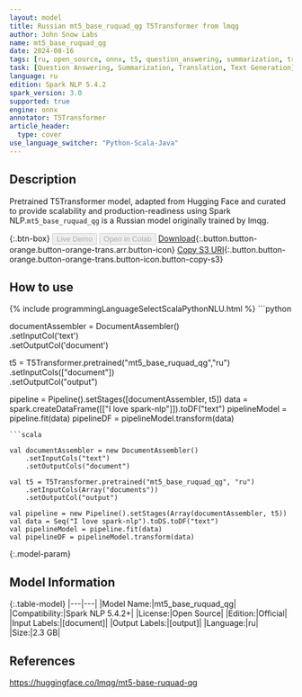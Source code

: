 ```yaml
---
layout: model
title: Russian mt5_base_ruquad_qg T5Transformer from lmqg
author: John Snow Labs
name: mt5_base_ruquad_qg
date: 2024-08-16
tags: [ru, open_source, onnx, t5, question_answering, summarization, translation, text_generation]
task: [Question Answering, Summarization, Translation, Text Generation]
language: ru
edition: Spark NLP 5.4.2
spark_version: 3.0
supported: true
engine: onnx
annotator: T5Transformer
article_header:
  type: cover
use_language_switcher: "Python-Scala-Java"
---
```


## Description

Pretrained T5Transformer model, adapted from Hugging Face and curated to provide scalability and production-readiness using Spark NLP.`mt5_base_ruquad_qg` is a Russian model originally trained by lmqg.

{:.btn-box}
<button class="button button-orange" disabled>Live Demo</button>
<button class="button button-orange" disabled>Open in Colab</button>
[Download](https://s3.amazonaws.com/auxdata.johnsnowlabs.com/public/models/mt5_base_ruquad_qg_ru_5.4.2_3.0_1723810677573.zip){:.button.button-orange.button-orange-trans.arr.button-icon}
[Copy S3 URI](s3://auxdata.johnsnowlabs.com/public/models/mt5_base_ruquad_qg_ru_5.4.2_3.0_1723810677573.zip){:.button.button-orange.button-orange-trans.button-icon.button-copy-s3}

## How to use



<div class="tabs-box" markdown="1">
{% include programmingLanguageSelectScalaPythonNLU.html %}
```python
     
documentAssembler = DocumentAssembler() \
    .setInputCol('text') \
    .setOutputCol('document')

t5  = T5Transformer.pretrained("mt5_base_ruquad_qg","ru") \
     .setInputCols(["document"]) \
     .setOutputCol("output")

pipeline = Pipeline().setStages([documentAssembler, t5])
data = spark.createDataFrame([["I love spark-nlp"]]).toDF("text")
pipelineModel = pipeline.fit(data)
pipelineDF = pipelineModel.transform(data)

```
```scala

val documentAssembler = new DocumentAssembler()
    .setInputCols("text")
    .setOutputCols("document")

val t5 = T5Transformer.pretrained("mt5_base_ruquad_qg", "ru")
    .setInputCols(Array("documents")) 
    .setOutputCol("output") 
    
val pipeline = new Pipeline().setStages(Array(documentAssembler, t5))
val data = Seq("I love spark-nlp").toDS.toDF("text")
val pipelineModel = pipeline.fit(data)
val pipelineDF = pipelineModel.transform(data)

```
</div>

{:.model-param}
## Model Information

{:.table-model}
|---|---|
|Model Name:|mt5_base_ruquad_qg|
|Compatibility:|Spark NLP 5.4.2+|
|License:|Open Source|
|Edition:|Official|
|Input Labels:|[document]|
|Output Labels:|[output]|
|Language:|ru|
|Size:|2.3 GB|

## References

https://huggingface.co/lmqg/mt5-base-ruquad-qg